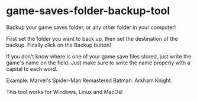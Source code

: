 # game-saves-folder-backup-tool
Backup your game saves folder, or any other folder in your computer!

First set the folder you want to back up, then set the destination of the backup.
Finally click on the Backup button!

If you don't know where is one of your game save files stored, just write the game's name on the field. Just make sure to write the name properly with a capital to each word.

Example:
Marvel's Spider-Man Remastered
Batman: Arkham Knight.


This tool works for Windows, Linux and MacOs!
